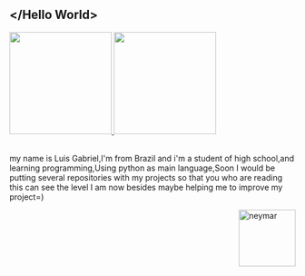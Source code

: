 ## </Hello World>
<div>
  <a href="https://www.linkedin.com/in/luis-gabriel-de-sousa-fontenele-a2a65a215/">
  <img height="180em" src="https://github-readme-stats.vercel.app/api?username=lulusidev&show_icons=true&theme=dracula&include_all_commits=true&count_private=true"/>
  <img height="180em" src="https://github-readme-stats.vercel.app/api/top-langs/?username=lulusidev&layout=compact&langs_count=7&theme=dracula"/></a>
</div>
<br>
<div> 
  <p>my name is Luis Gabriel,I'm from Brazil and i'm a student of high school,and learning programming,Using python as main language,Soon I would be putting several repositories with my projects so that you who are reading this can see the level I am now besides maybe helping me to improve my project=)</p>
</div>

<div>
  <img align="right" height="100em" scr="https://raw.githubusercontent.com/Lulusidev/Lulusidev/main/d72460fae7ff7ea018d0e2e21de937b3.gif" alt="neymar">
</div>
